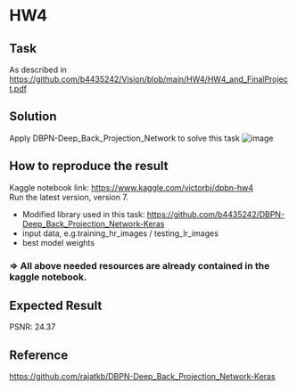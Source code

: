 # HW4

## Task
As described in https://github.com/b4435242/Vision/blob/main/HW4/HW4_and_FinalProject.pdf

## Solution
Apply DBPN-Deep_Back_Projection_Network to solve this task
![image](https://camo.githubusercontent.com/4abd3a8873a79014d3d09b5cb1d7cb0c19d75ecd/687474703a2f2f7777772e746f796f74612d74692e61632e6a702f4c61622f44656e7368692f69696d2f6d656d626572732f6d7568616d6d61642e68617269732f70726f6a656374732f4442504e2e706e67)

## How to reproduce the result
Kaggle notebook link: https://www.kaggle.com/victorbj/dpbn-hw4 <br>
Run the latest version, version 7. <br>
* Modified library used in this task: https://github.com/b4435242/DBPN-Deep_Back_Projection_Network-Keras
* input data, e.g.training_hr_images / testing_lr_images 
* best model weights <br>
### &rArr; All above needed resources are already contained in the kaggle notebook.

## Expected Result 
PSNR: 24.37

## Reference
https://github.com/rajatkb/DBPN-Deep_Back_Projection_Network-Keras
